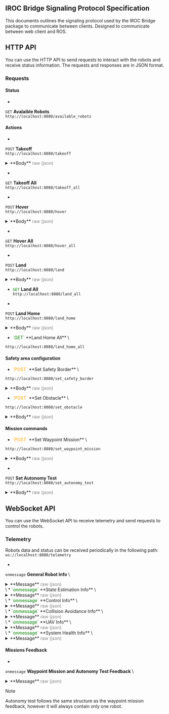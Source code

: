 ## IROC Bridge Signaling Protocol Specification
This documents outlines the signaling protocol used by the IROC Bridge package to communicate between clients.
Designed to communicate between web client and ROS.

## HTTP API

You can use the HTTP API to send requests to interact with the robots and receive status information.
The requests and responses are in JSON format.

### Requests
#### Status
* <span style="color:green"> 
 `GET` 
 </span> 
 **Avalaible Robots** \
`http://localhost:8080/available_robots`

#### Actions
* <span style="color:orange"> 
 `POST` 
 </span> 
 **Takeoff** \
`http://localhost:8080/takeoff`
<details>
  <summary>
  **Body** <span style="color:gray"> raw (json) </span>
  </summary>

  ```json
  {
    "robot_names": [
      "uav1"
    ]
  }
  ```
</details>

* <span style="color:green"> 
 `GET` </span> 
 **Takeoff All** \
`http://localhost:8080/takeoff_all`

* <span style="color:orange"> 
 `POST` </span> 
 **Hover** \
`http://localhost:8080/hover`
<details>
  <summary>
  **Body** <span style="color:gray"> raw (json) </span>
  </summary>

  ```json
  {
    "robot_names": [
      "uav1"
    ]
  }
  ```
</details>

* <span style="color:green"> 
 `GET` </span> 
 **Hover All** \
`http://localhost:8080/hover_all`

* <span style="color:orange"> 
 `POST` 
 </span> 
 **Land** \
`http://localhost:8080/land`
<details>
  <summary>
  **Body** <span style="color:gray"> raw (json) </span>
  </summary>

  ```json
  {
    "robot_names": [
      "uav1"
    ]
  }
  ```
</details>

* <span style="color:green"> `GET` </span> **Land All** \
`http://localhost:8080/land_all`

* <span style="color:orange"> 
 `POST` 
 </span> 
 **Land Home** \
`http://localhost:8080/land_home`
<details>
  <summary>
  **Body** <span style="color:gray"> raw (json) </span>
  </summary>

  ```json
  {
    "robot_names": [
      "uav1"
    ]
  }
  ```
</details>

* <span style="color:green"> 
  `GET` </span> 
  **Land Home All** \
`http://localhost:8080/land_home_all`

#### Safety area configuration

* <span style="color:orange"> 
  `POST` </span> 
  **Set Safety Border** \
`http://localhost:8080/set_safety_border`
<details>
  <summary>
  **Body** <span style="color:gray"> raw (json) </span>
  </summary>

  ```json
  {
      "points": [
          {
              "x": 47.397760,
              "y": 8.545254
          },
          {
              "x": 47.397719,
              "y": 8.545436
          },
          {
              "x": 47.397601,
              "y": 8.545367
          },
          {
              "x": 47.397657,
              "y": 8.545191
          }
      ],
      "height_id": 1,
      "max_z": 347,
      "min_z": 343
  }
  ```
</details>

* <span style="color:orange"> 
  `POST` 
  </span> 
  **Set Obstacle** \
`http://localhost:8080/set_obstacle`
<details>
  <summary>
  **Body** <span style="color:gray"> raw (json) </span>
  </summary>

  ```json
  {
    "points": [
        {
            "x": 47.397760,
            "y": 8.545254
        },
        {
            "x": 47.397719,
            "y": 8.545436
        },
        {
            "x": 47.397601,
            "y": 8.545367
        },
        {
            "x": 47.397657,
            "y": 8.545191
        }
    ],
    "height_id": 1,
    "max_z": 347,
    "min_z": 343
  }
  ```
</details>

#### Mission commands

* <span style="color:orange"> 
  `POST` 
  </span> 
  **Set Waypoint Mission** \
`http://localhost:8080/set_waypoint_mission`
<details>
  <summary>
  **Body** <span style="color:gray"> raw (json) </span>
  </summary>
  ```json
  {
      "mission": [
          {
              "robot_name": "uav1",
              "frame_id": 0,
              "height_id": 0,
              "points": [
                  {
                      "x": 10,
                      "y": 10,
                      "z": 2,
                      "heading": 1
                  },
                  {
                      "x": -10,
                      "y": 10,
                      "z": 2,
                      "heading": 3
                  }
              ],
              "terminal_action": 1
          },
          {
              "robot_name": "uav2",
              "frame_id": 0,
              "height_id": 0,
              "points": [
                  {
                      "x": 20,
                      "y": 5,
                      "z": 3,
                      "heading": 0
                  }
              ],
              "terminal_action": 0
          }
      ]
  }
  ```
</details>

* <span style="color:orange"> 
 `POST` 
 </span> 
 **Set Autonomy Test** \
`http://localhost:8080/set_autonomy_test`
<details>
  <summary>
  **Body** <span style="color:gray"> raw (json) </span>
  </summary>

  ```json
  {
    "robot_name": "uav1",
    "segment_length": 2
  }
  ```
</details>

## WebSocket API

You can use the WebSocket API to receive telemetry and send requests to control the robots. 

### Telemetry

Robots data and status can be received periodically in the following path: \
`ws://localhost:8080/telemetry`

* <span style="color:green"> 
 `onmessage` 
 </span> 
 **General Robot Info** \
<details>
  <summary>
  **Message** <span style="color:gray"> raw (json) </span>
  </summary>

  ```json
  {
    "errors": [],
    "type": "GeneralRobotInfo",
    "ready_to_start": 1,
    "problems_preventing_start": [],
    "battery_state": {
      "wh_drained": -1,
      "percentage": -1,
      "voltage": -1
    },
    "robot_type": 0,
    "robot_name": "uav2"
  }
  ```
</details>
\
* <span style="color:green"> 
  `onmessage` 
  </span> 
  **State Estimation Info** \
<details>
  <summary>
  **Message** <span style="color:gray"> raw (json) </span>
  </summary>
  
  ```json
  {
    "type": "StateEstimationInfo",
    "switchable_estimators": [
      "gps_baro",
      "gps_garmin"
    ],
    "velocity": {
      "angular": {
        "z": 0,
        "y": 0,
        "x": 0
      },
      "linear": {
        "z": 4.6765261112091244e-21,
        "y": 0,
        "x": 0
      }
    },
    "global_pose": {
      "heading": 1.02729905983773,
      "altitude": 340,
      "longitude": 8.545800727209587,
      "latitude": 47.39776586900617
    },
    "local_pose": {
      "z": 0.059999996605801006,
      "heading": 1.02729905983773,
      "y": 2.4504742256806935,
      "x": 15.614331170562465
    },
    "current_estimator": "gps_baro",
    "above_ground_level_height": 0.059999996605801,
    "running_estimators": [
      "gps_baro",
      "gps_garmin"
    ],
    "acceleration": {
      "angular": {
        "z": 0,
        "y": 0,
        "x": 0
      },
      "linear": {
        "z": 1.0095692646347513e-18,
        "y": 0,
        "x": 0
      }
    },
    "estimation_frame": "uav2/gps_garmin_origin",
    "robot_name": "uav2"
  }
  ```
</details>
\  
* <span style="color:green"> 
  `onmessage` 
  </span> 
  **Control Info** \
<details>
  <summary>
  **Message** <span style="color:gray"> raw (json) </span>
  </summary>
  
  ```json
  {
    "type": "ControlInfo",
    "thrust": null,
    "available_trackers": [],
    "active_tracker": "unknown",
    "available_controllers": [],
    "active_controller": "unknown",
    "robot_name": "uav2"
  }
  ```
</details>
\
* <span style="color:green"> 
  `onmessage` 
  </span> 
  **Collision Avoidance  Info** \
<details>
  <summary>
  **Message** <span style="color:gray"> raw (json) </span>
  </summary>
  
  ```json
  {
    "type": "CollisionAvoidanceInfo",
    "other_robots_visible": [
      "uav1"
    ],
    "collision_avoidance_enabled": 1,
    "avoiding_collision": 0,
    "robot_name": "uav2"
  }
  ```
</details>
\
* <span style="color:green">
  `onmessage` 
  </span> 
  **UAV Info** \
<details>
  <summary>
  **Message** <span style="color:gray"> raw (json) </span>
  </summary>
 
  ```json
  {
    "mass_nominal": null,
    "type": "UavInfo",
    "flight_duration": 0,
    "flight_state": "OFFBOARD",
    "offboard": 1,
    "armed": 1,
    "robot_name": "uav2"
  }
  ```
</details>
\
* <span style="color:green">
  `onmessage` </span>
  **System Health Info** \
<details>
  <summary>
  **Message** <span style="color:gray"> raw (json) </span>
  </summary>
 
  ```json
  {
    "free_ram": 22.789223,
    "robot_name": "uav2",
    "cpu_load": 10.102389,
    "mag_strength": null,
    "total_ram": 30.061069,
    "type": "SystemHealthInfo",
    "mag_uncertainty": null,
    "free_hdd": 1393,
    "state_estimation_rate": 20.080807,
    "hw_api_rate": 99.019608,
    "control_manager_rate": 0.990196,
    "gnss_uncertainty": 0,
    "node_cpu_loads": [
      [
        "/uav2/hw_api",
        1.09215
      ],
      [
        "/uav2/constraint_manager",
        1.09215
      ],
      [
        "/uav2/control_manager",
        1.09215
      ],
      [
        "/uav2/estimation_manager",
        0
      ]
    ],
    "available_sensors": [
      {
        "name": "pixhawk",
        "status": "NOT_IMPLEMENTED",
        "ready": 1,
        "rate": -1
      },
      {
        "rate": -1,
        "ready": 1,
        "status": "NOT_IMPLEMENTED",
        "name": "garmin_down"
      }
    ]
  }
  ```

  </details>
  
  
#### Missions Feedback  

* <span style="color:green">
 `onmessage`
 </span>
 **Waypoint Mission and Autonomy Test Feedback** \
<details>
  <summary>
  **Message** <span style="color:gray"> raw (json) </span>
  </summary>
  
  ```json
  {
    "progress": 0.75,
    "mission_state": "IN_PROGRESS",
    "message": "EXECUTING",
    "robots": [
      {
        "robot_name": "uav1",
        "message": "EXECUTING",
        "mission_progress": 0.6,
        "current_goal": 2,
        "distance_to_goal": 15.3,
        "goal_estimated_arrival_time": 30,
        "goal_progress": 0.8,
        "distance_to_finish": 50.2,
        "finish_estimated_arrival_time": 50
      },
      {
        "robot_name": "uav2",
        "message": "EXECUTING",
        "mission_progress": 0.45,
        "current_goal": 1,
        "distance_to_goal": 5.7,
        "goal_estimated_arrival_time": 30,
        "goal_progress": 0.95,
        "distance_to_finish": 75.8,
        "finish_estimated_arrival_time": 50
      }
    ]
  }
  ```
</details>

> [!NOTE]
> Autonomy test follows the same structure as the waypoint mission feedback, however it will always contain only one robot. 


 
